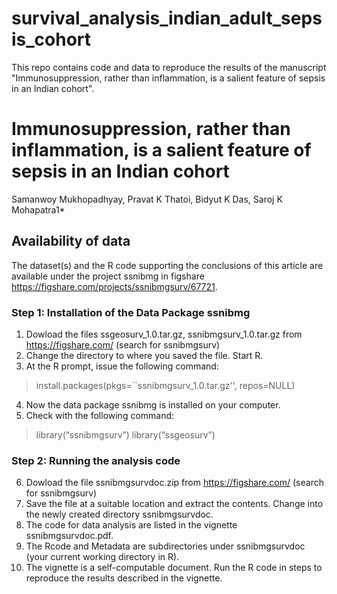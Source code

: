 # survival_analysis_indian_adult_sepsis_cohort
This repo contains code and data to reproduce the results of the manuscript "Immunosuppression, rather than inflammation, is a salient feature of sepsis in an Indian cohort".

# Immunosuppression, rather than inflammation, is a salient feature of sepsis in an Indian cohort
Samanwoy Mukhopadhyay, Pravat K Thatoi, Bidyut K Das, Saroj K Mohapatra1*

## Availability of data
The dataset(s) and the R code supporting the conclusions of this article are available under the project ssnibmg in figshare https://figshare.com/projects/ssnibmgsurv/67721.

### Step 1: Installation of the Data Package ssnibmg
1. Dowload the files ssgeosurv_1.0.tar.gz, ssnibmgsurv_1.0.tar.gz from
https://figshare.com/ (search for ssnibmgsurv)
2. Change the directory to where you saved the file. Start R.
3. At the R prompt, issue the following command:
> install.packages(pkgs=``ssnibmgsurv_1.0.tar.gz'', repos=NULL)
4. Now the data package ssnibmg is installed on your computer.
5. Check with the following command:
> library(“ssnibmgsurv”)
> library(“ssgeosurv”)
### Step 2: Running the analysis code
6. Dowload the file ssnibmgsurvdoc.zip from
https://figshare.com/ (search for ssnibmgsurv)
7. Save the file at a suitable location and extract the contents. Change into the newly created directory ssnibmgsurvdoc.
8. The code for data analysis are listed in the vignette ssnibmgsurvdoc.pdf.
9. The Rcode and Metadata are subdirectories under ssnibmgsurvdoc (your current working directory in R).
10. The vignette is a self-computable document. Run the R code in steps to reproduce the results described in the vignette.

